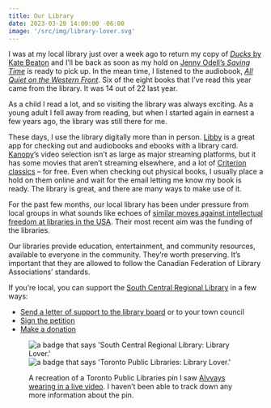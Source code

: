 ```yaml
---
title: Our Library
date: 2023-03-20 14:00:00 -06:00
image: '/src/img/library-lover.svg'
---
```


I was at my local library just over a week ago to return my copy of [_Ducks_ by Kate Beaton](https://www.goodreads.com/book/show/59069071-ducks) and I’ll be back as soon as my hold on [Jenny Odell’s *Saving Time*](https://www.goodreads.com/book/show/61358639-saving-time) is ready to pick up. In the mean time, I  listened to the audiobook, [_All Quiet on the Western Front_](https://www.goodreads.com/book/show/58613775-all-quiet-on-the-western-front). Six of the eight books that I’ve read this year came from the library. It was 14 out of 22 last year.

As a child I read a lot, and so visiting the library was always exciting. As a young adult I fell away from reading, but when I started again in earnest a few years ago, the library was still there for me.

These days, I use the library digitally more than in person. [Libby](https://meet.libbyapp.com/) is a great app for checking out and audiobooks and ebooks with a library card. [Kanopy](https://www.kanopy.com/en/scrl)’s video selection isn’t as large as major streaming platforms, but it has some movies that aren’t streaming elsewhere, and a lot of [Criterion classics](https://www.kanopy.com/en/scrl/category/649) – for free. Even when checking out physical books, I usually place a hold on them online and wait for the email letting me know my book is ready. The library is great, and there are many ways to make use of it.

For the past few months, our local library has been under pressure from local groups in what sounds like echoes of [similar moves against intellectual freedom at libraries in the USA](https://www.vox.com/policy-and-politics/22914767/book-banning-crt-school-boards-republicans). Their most recent aim was the funding of the libraries.

Our libraries provide education, entertainment, and community resources, available to everyone in the community. They’re worth preserving. It’s important that they are allowed to follow the Canadian Federation of Library Associations’ standards.

If you’re local, you can support the [South Central Regional Library](https://scrl.mb.libraries.coop) in a few ways: 
- [Send a letter of support to the library board](https://docs.google.com/document/d/e/2PACX-1vS086SoMEtp5PkNieJc0-l1tMbltZN0G8GkDpSV0n83cSqZBdEfD8wzJ_6Qx5_WhYmfrCxLB7DNMbVx/pub) or to your town council
- [Sign the petition](https://www.change.org/p/support-south-central-regional-library)
- [Make a donation](https://www.canadahelps.org/CharityProfilePage.aspx?CharityID=d41335)


<!-- > It wasn’t that time stopped in the library. It was as if it were captured here, collected here, and in all libraries – and not only my time, my life, but all human time as well. In the library, time is dammed up – not just stopped by saved.
> <cite>Susan Orlean, [*The Library Book*](https://www.goodreads.com/book/show/39507318-the-library-book)</cite> -->

<figure>

![a badge that says 'South Central Regional Library: Library Lover.'](/src/img/library-lover.svg#half)
![a badge that says 'Toronto Public Libraries: Library Lover.'](/src/img/library-lover-tpl.jpg#half)
<figcaption>A recreation of a Toronto Public Libraries pin I saw <a href="https://youtu.be/II01bcPwOkw">Alvvays wearing in a live video</a>. I haven’t been able to track down any more information about the pin.</figcaption>
</figure>